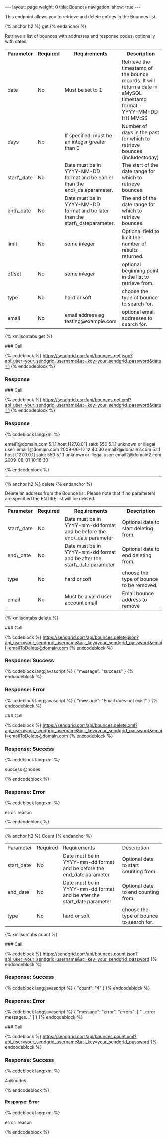 --- layout: page weight: 0 title: Bounces navigation: show: true ---

This endpoint allows you to retrieve and delete entries in the Bounces
list.

{% anchor h2 %} get {% endanchor %}

Retrieve a list of bounces with addresses and response codes, optionally
with dates.

<table class="table table-bordered table-striped">
   <tbody>
      <tr>
         <th>Parameter</th>
         <th>Required</th>
         <th>Requirements</th>
         <th>Description</th>
      </tr>
      <tr>
         <td>date</td>
         <td>No</td>
         <td>Must be set to 1</td>
         <td>Retrieve the timestamp of the bounce records. It will return a date in aMySQL timestamp format - YYYY-MM-DD HH:MM:SS</td>
      </tr>
      <tr>
         <td>days</td>
         <td>No</td>
         <td>If specified, must be an integer greater than 0</td>
         <td>Number of days in the past for which to retrieve bounces (includestoday)</td>
      </tr>
      <tr>
         <td>start\_date</td>
         <td>No</td>
         <td>Date must be in YYYY-MM-DD format and be earlier than the end\_dateparameter.</td>
         <td>The start of the date range for which to retrieve bounces.</td>
      </tr>
      <tr>
         <td>end\_date</td>
         <td>No</td>
         <td>Date must be in YYYY-MM-DD format and be later than the start\_dateparameter.</td>
         <td>The end of the date range for which to retrieve bounces.</td>
      </tr>
      <tr>
         <td>limit</td>
         <td>No</td>
         <td>some integer</td>
         <td>Optional field to limit the number of results returned.</td>
      </tr>
      <tr>
         <td>offset</td>
         <td>No</td>
         <td>some integer</td>
         <td>optional beginning point in the list to retrieve from.</td>
      </tr>
      <tr>
         <td>type</td>
         <td>No</td>
         <td>hard or soft</td>
         <td>choose the type of bounce to search for.</td>
      </tr>
      <tr>
         <td>email</td>
         <td>No</td>
         <td>email address eg testing@example.com</td>
         <td>optional email addresses to search for.</td>
      </tr>
   </tbody>
</table>

{% xmljsontabs get %}

<div class="tab-content">
<div class="tab-pane active" id="get-json">
### Call

{% codeblock %}
https://sendgrid.com/api/bounces.get.json?api_user=your_sendgrid_username&api_key=your_sendgrid_password&date=1
{% endcodeblock %}

### Response



</div>
<div class="tab-pane" id="get-xml">
### Call

{% codeblock %}
https://sendgrid.com/api/bounces.get.xml?api_user=your_sendgrid_username&api_key=your_sendgrid_password&date=1
{% endcodeblock %}

### Response

{% codeblock lang:xml %}
<?xml version="1.0" encoding="ISO-8859-1"?>

<bounces>
   <bounce>
      <email>email1@domain.com</email>
      <status>5.1.1</status>
      <reason>host [127.0.0.1] said: 550 5.1.1 unknown
or illegal user: email1@domain.com</reason>
      <created>2009-06-10
12:40:30</created>
   </bounce>
   <bounce>
      <email>email2@domain2.com</email>
      <status>5.1.1</status>
      <reason>host [127.0.0.1] said: 550 5.1.1 unknown
or illegal user: email2@domain2.com</reason>
      <created>2009-08-01
10:16:30</created>
   </bounce>
</bounces>

{% endcodeblock %}

</div>
</div>

* * * * *

{% anchor h2 %} delete {% endanchor %}

Delete an address from the Bounce list. Please note that if no
parameters are specified the ENTIRE list will be deleted.

<table class="table table-bordered table-striped">
   <tbody>
      <tr>
         <th>Parameter</th>
         <th>Required</th>
         <th>Requirements</th>
         <th>Description</th>
      </tr>
      <tr>
         <td>start\_date</td>
         <td>No</td>
         <td>Date must be in YYYY-mm-dd format and be before the end\_date parameter</td>
         <td>Optional date to start deleting from.</td>
      </tr>
      <tr>
         <td>end\_date</td>
         <td>No</td>
         <td>Date must be in YYYY-mm-dd format and be after the start\_date parameter</td>
         <td>Optional date to end deleting from.</td>
      </tr>
      <tr>
         <td>type</td>
         <td>No</td>
         <td>hard or soft</td>
         <td>choose the type of bounce to be removed.</td>
      </tr>
      <tr>
         <td>email</td>
         <td>No</td>
         <td>Must be a valid user account email</td>
         <td>Email bounce address to remove</td>
      </tr>
      <tr/>
   </tbody>
</table>

{% xmljsontabs delete %}

<div class="tab-content">
<div class="tab-pane active" id="delete-json">
### Call

{% codeblock %}
https://sendgrid.com/api/bounces.delete.json?api_user=your_sendgrid_username&api_key=your_sendgrid_password&email=emailToDelete@domain.com
{% endcodeblock %}

### Response: Success

{% codeblock lang:javascript %}
{
  "message": "success"
}
{% endcodeblock %}

### Response: Error

{% codeblock lang:javascript %}
{
  "message": "Email does not exist"
}
{% endcodeblock %}

</div>
<div class="tab-pane" id="delete-xml">
### Call

{% codeblock %}
https://sendgrid.com/api/bounces.delete.xml?api_user=your_sendgrid_username&api_key=your_sendgrid_password&email=emailToDelete@domain.com
{% endcodeblock %}

### Response: Success

{% codeblock lang:xml %}
<?xml version="1.0" encoding="ISO-8859-1"?>

<result> success @nodes </result>

{% endcodeblock %}

### Response: Error

{% codeblock lang:xml %}
<?xml version="1.0" encoding="ISO-8859-1"?>

<result>
   <message>error: reason</message>
</result>

{% endcodeblock %}

</div>
</div>

* * * * *

{% anchor h2 %} Count {% endanchor %}

<table>
<tbody>
<tr class="odd">
<td align="left">Parameter</td>
<td align="left">Required</td>
<td align="left">Requirements</td>
<td align="left">Description</td>
</tr>
<tr class="even">
<td align="left">start_date</td>
<td align="left">No</td>
<td align="left">Date must be in YYYY-mm-dd format and be before the end_date parameter</td>
<td align="left">Optional date to start counting from.</td>
</tr>
<tr class="odd">
<td align="left">end_date</td>
<td align="left">No</td>
<td align="left">Date must be in YYYY-mm-dd format and be after the start_date parameter</td>
<td align="left">Optional date to end counting from.</td>
</tr>
<tr class="even">
<td align="left">type</td>
<td align="left">No</td>
<td align="left">hard or soft</td>
<td align="left">choose the type of bounce to search for.</td>
</tr>
</tbody>
</table>

{% xmljsontabs count %}

<div class="tab-content">
<div class="tab-pane active" id="count-json">
### Call

{% codeblock %}
https://sendgrid.com/api/bounces.count.json?api_user=your_sendgrid_username&api_key=your_sendgrid_password
{% endcodeblock %}

### Response: Success

{% codeblock lang:javascript %}
{
  "count": "4"
}
{% endcodeblock %}

### Response: Error

{% codeblock lang:javascript %}
{
  "message": "error",
  "errors": [
    "...error messages..."
  ]
}
{% endcodeblock %}

</div>
<div class="tab-pane" id="count-xml">
### Call

{% codeblock %}
https://sendgrid.com/api/bounces.count.xml?api_user=your_sendgrid_username&api_key=your_sendgrid_password
{% endcodeblock %}

### Response: Success

{% codeblock lang:xml %}
<?xml version="1.0" encoding="ISO-8859-1"?>

<result>
   <count>4</count>
   @nodes
</result>

{% endcodeblock %}

#### Response: Error

{% codeblock lang:xml %}
<?xml version="1.0" encoding="ISO-8859-1"?>

<result>
   <message>error: reason</message>
</result>

{% endcodeblock %}

</div>
</div>

